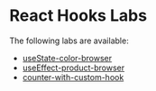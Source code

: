 # React Hooks Labs

The following labs are available:

* [useState-color-browser](useState-color-browser)
* [useEffect-product-browser](useEffect-product-browser)
* [counter-with-custom-hook](counter-with-custom-hook)
